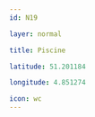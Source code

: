 ```yaml
---
id: N19

layer: normal

title: Piscine

latitude: 51.201184

longitude: 4.851274

icon: wc
---
```


